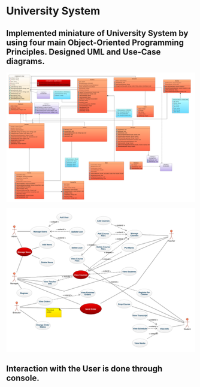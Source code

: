 # University System

## Implemented miniature of University System by using four main Object-Oriented Programming Principles. Designed UML and Use-Case diagrams.

![Cannot download images](UML-diagram.png "UML Diagram")

![Cannot download images](UseCase-diagram.png "Use-Case Diagram")

## Interaction with the User is done through console.
